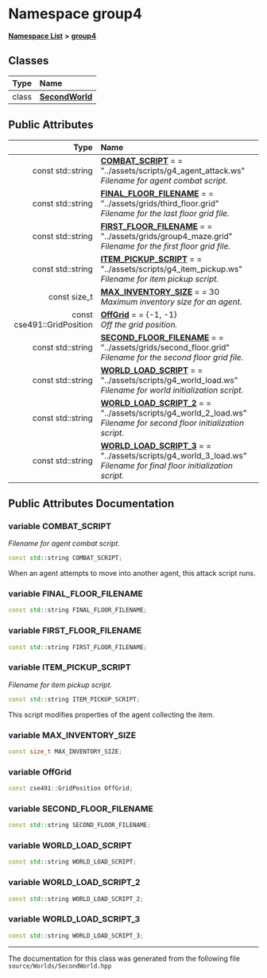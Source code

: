 

# Namespace group4



[**Namespace List**](namespaces.md) **>** [**group4**](namespacegroup4.md)




















## Classes

| Type | Name |
| ---: | :--- |
| class | [**SecondWorld**](classgroup4_1_1_second_world.md) <br> |






## Public Attributes

| Type | Name |
| ---: | :--- |
|  const std::string | [**COMBAT\_SCRIPT**](#variable-combat_script)   = = "../assets/scripts/g4\_agent\_attack.ws"<br>_Filename for agent combat script._  |
|  const std::string | [**FINAL\_FLOOR\_FILENAME**](#variable-final_floor_filename)   = = "../assets/grids/third\_floor.grid"<br>_Filename for the last floor grid file._  |
|  const std::string | [**FIRST\_FLOOR\_FILENAME**](#variable-first_floor_filename)   = = "../assets/grids/group4\_maze.grid"<br>_Filename for the first floor grid file._  |
|  const std::string | [**ITEM\_PICKUP\_SCRIPT**](#variable-item_pickup_script)   = = "../assets/scripts/g4\_item\_pickup.ws"<br>_Filename for item pickup script._  |
|  const size\_t | [**MAX\_INVENTORY\_SIZE**](#variable-max_inventory_size)   = = 30<br>_Maximum inventory size for an agent._  |
|  const cse491::GridPosition | [**OffGrid**](#variable-offgrid)   = = {-1, -1}<br>_Off the grid position._  |
|  const std::string | [**SECOND\_FLOOR\_FILENAME**](#variable-second_floor_filename)   = = "../assets/grids/second\_floor.grid"<br>_Filename for the second floor grid file._  |
|  const std::string | [**WORLD\_LOAD\_SCRIPT**](#variable-world_load_script)   = = "../assets/scripts/g4\_world\_load.ws"<br>_Filename for world initialization script._  |
|  const std::string | [**WORLD\_LOAD\_SCRIPT\_2**](#variable-world_load_script_2)   = = "../assets/scripts/g4\_world\_2\_load.ws"<br>_Filename for second floor initialization script._  |
|  const std::string | [**WORLD\_LOAD\_SCRIPT\_3**](#variable-world_load_script_3)   = = "../assets/scripts/g4\_world\_3\_load.ws"<br>_Filename for final floor initialization script._  |












































## Public Attributes Documentation




### variable COMBAT\_SCRIPT 

_Filename for agent combat script._ 
```C++
const std::string COMBAT_SCRIPT;
```



When an agent attempts to move into another agent, this attack script runs. 


        



### variable FINAL\_FLOOR\_FILENAME 

```C++
const std::string FINAL_FLOOR_FILENAME;
```






### variable FIRST\_FLOOR\_FILENAME 

```C++
const std::string FIRST_FLOOR_FILENAME;
```






### variable ITEM\_PICKUP\_SCRIPT 

_Filename for item pickup script._ 
```C++
const std::string ITEM_PICKUP_SCRIPT;
```



This script modifies properties of the agent collecting the item. 


        



### variable MAX\_INVENTORY\_SIZE 

```C++
const size_t MAX_INVENTORY_SIZE;
```






### variable OffGrid 

```C++
const cse491::GridPosition OffGrid;
```






### variable SECOND\_FLOOR\_FILENAME 

```C++
const std::string SECOND_FLOOR_FILENAME;
```






### variable WORLD\_LOAD\_SCRIPT 

```C++
const std::string WORLD_LOAD_SCRIPT;
```






### variable WORLD\_LOAD\_SCRIPT\_2 

```C++
const std::string WORLD_LOAD_SCRIPT_2;
```






### variable WORLD\_LOAD\_SCRIPT\_3 

```C++
const std::string WORLD_LOAD_SCRIPT_3;
```




------------------------------
The documentation for this class was generated from the following file `source/Worlds/SecondWorld.hpp`

